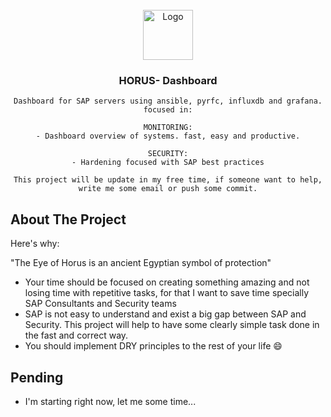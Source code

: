 <!-- PROJECT INFO -->
<br />
<div align="center">
  <a href="https://github.com/limbail/horus/images/horuseye.png">
    <img src="images/logo.png" alt="Logo" width="80" height="80">
  </a>

  <h3 align="center">HORUS- Dashboard</h3>

  <p align="center">
  
    Dashboard for SAP servers using ansible, pyrfc, influxdb and grafana. focused in:
    
    MONITORING:
    - Dashboard overview of systems. fast, easy and productive.
    
    SECURITY:
    - Hardening focused with SAP best practices

    This project will be update in my free time, if someone want to help, write me some email or push some commit.
  </p>
</div>

<!-- ABOUT THE PROJECT -->
## About The Project

Here's why:

"The Eye of Horus is an ancient Egyptian symbol of protection"

* Your time should be focused on creating something amazing and not losing time with repetitive tasks, for that I want to save time specially SAP Consultants and Security teams
* SAP is not easy to understand and exist a big gap between SAP and Security. This project will help to have some clearly simple task done in the fast and correct way.
* You should implement DRY principles to the rest of your life :smile:

<!-- ABOUT THE PROJECT -->
## Pending

* I'm starting right now, let me some time...
